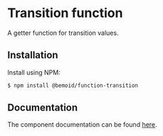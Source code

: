 # Transition function

A getter function for transition values.

## Installation

Install using NPM:

```bash
$ npm install @bemoid/function-transition
```

## Documentation

The component documentation can be found [here](//bemoid.org/api).
